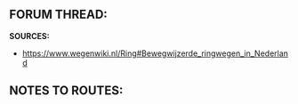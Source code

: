 ﻿**FORUM THREAD:**
- 


**SOURCES:**
- https://www.wegenwiki.nl/Ring#Bewegwijzerde_ringwegen_in_Nederland


**NOTES TO ROUTES:**
- 